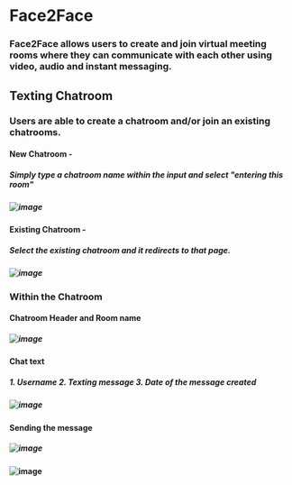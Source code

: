 # Face2Face
### Face2Face allows users to create and join virtual meeting rooms where they can communicate with each other using video, audio and instant messaging.


## Texting Chatroom 
### Users are able to create a chatroom and/or join an existing chatrooms.
#### New Chatroom - 
  ##### Simply type a chatroom name within the input and select "entering this room"
  ##### ![image](https://user-images.githubusercontent.com/107300143/208799407-89acbba6-8733-4c7e-a517-cf97eea662a6.png)
#### Existing Chatroom - 
  ##### Select the existing chatroom and it redirects to that page. 
  ##### ![image](https://user-images.githubusercontent.com/107300143/208799497-6df28c0f-31be-4191-9529-fd83588ccd09.png)
### Within the Chatroom 
#### Chatroom Header and Room name
  ##### ![image](https://user-images.githubusercontent.com/107300143/208799825-046a34e7-e786-4e11-a755-5235627d9d36.png)
#### Chat text 
 ##### 1. Username 2. Texting message 3. Date of the message created
 ##### ![image](https://user-images.githubusercontent.com/107300143/208800140-10073eec-6edf-40be-8f22-609d554bb618.png)
#### Sending the message
  ##### ![image](https://user-images.githubusercontent.com/107300143/208800279-ece2c086-edc8-461d-951f-dce7773bf5ed.png)

#### ![image](https://user-images.githubusercontent.com/107300143/208800342-e9d2167a-d069-4152-9bd9-23d14bec611d.png)

 
